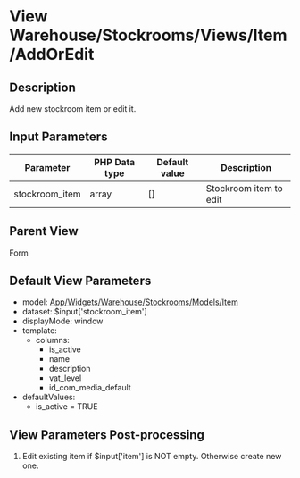 # View Warehouse/Stockrooms/Views/Item/AddOrEdit

## Description

Add new stockroom item or edit it.

## Input Parameters

| Parameter      | PHP Data type | Default value | Description            |
| -------------- | ------------- | ------------- | ---------------------- |
| stockroom_item | array         | []            | Stockroom item to edit |

## Parent View

Form

## Default View Parameters

* model: [App/Widgets/Warehouse/Stockrooms/Models/Item](../../Models/Item.md)
* dataset: $input['stockroom_item']
* displayMode: window
* template:
  * columns:
    * is_active
    * name
    * description
    * vat_level
    * id_com_media_default
* defaultValues:
  * is_active = TRUE

## View Parameters Post-processing

1. Edit existing item if $input['item'] is NOT empty. Otherwise create new one.